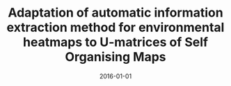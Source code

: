 ---
# Documentation: https://wowchemy.com/docs/managing-content/

title: Adaptation of automatic information extraction method for environmental heatmaps
  to U-matrices of Self Organising Maps
subtitle: ''
summary: ''
authors:
- markowska-kaczmar
- Agnieszka M. Kaczmarek
- Łukasz Culer
tags: []
categories: []
date: '2016-01-01'
lastmod: 2022-10-07T04:58:14Z
featured: false
draft: false

# Featured image
# To use, add an image named `featured.jpg/png` to your page's folder.
# Focal points: Smart, Center, TopLeft, Top, TopRight, Left, Right, BottomLeft, Bottom, BottomRight.
image:
  caption: ''
  focal_point: ''
  preview_only: false

# Projects (optional).
#   Associate this post with one or more of your projects.
#   Simply enter your project's folder or file name without extension.
#   E.g. `projects = ["internal-project"]` references `content/project/deep-learning/index.md`.
#   Otherwise, set `projects = []`.
projects: []
publishDate: '2022-10-07T04:58:13.200241Z'
publication_types:
- '6'
abstract: ''
publication: '*Intelligent computing systems : emerging application areas*'
doi: 10.1007/978-3-662-49179-9_12
---